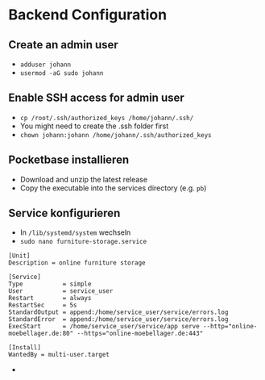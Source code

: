 # Backend Configuration

## Create an admin user
- `adduser johann`
- `usermod -aG sudo johann`
## Enable SSH access for admin user
- `cp /root/.ssh/authorized_keys /home/johann/.ssh/`
- You might need to create the .ssh folder first
- `chown johann:johann /home/johann/.ssh/authorized_keys`
## Pocketbase installieren
- Download and unzip the latest release
- Copy the executable into the services directory (e.g. `pb`)
## Service konfigurieren
- In `/lib/systemd/system` wechseln
- `sudo nano furniture-storage.service`
```
[Unit]
Description = online furniture storage

[Service]
Type           = simple
User           = service_user
Restart        = always
RestartSec     = 5s
StandardOutput = append:/home/service_user/service/errors.log
StandardError  = append:/home/service_user/service/errors.log
ExecStart      = /home/service_user/service/app serve --http="online-moebellager.de:80" --https="online-moebellager.de:443"

[Install]
WantedBy = multi-user.target
```
- 